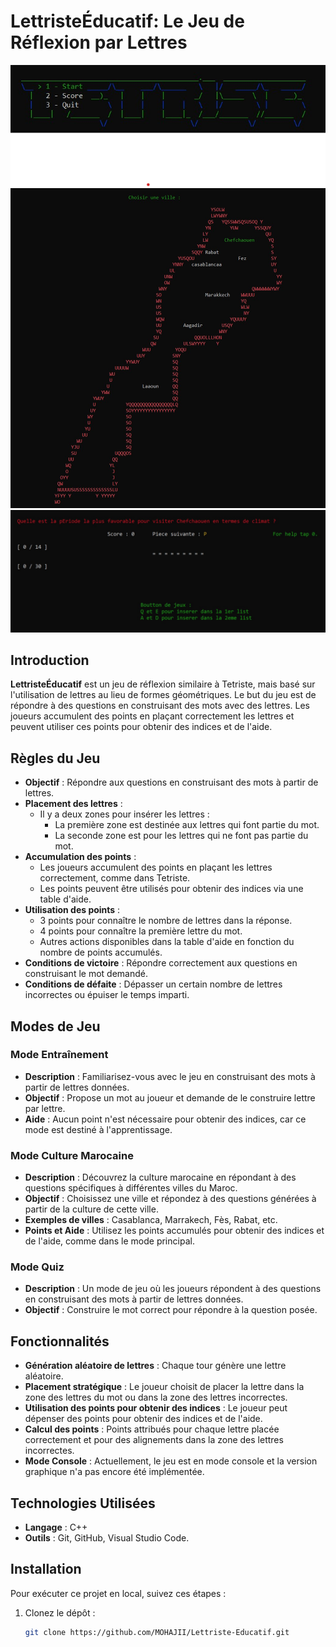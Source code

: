 # LettristeÉducatif: Le Jeu de Réflexion par Lettres

![menu](lettriste-menu.jpg)
![map](morocco-map.jpg)
![gameboard](lettrist-mode.jpg)


## Introduction
**LettristeÉducatif** est un jeu de réflexion similaire à Tetriste, mais basé sur l'utilisation de lettres au lieu de formes géométriques. Le but du jeu est de répondre à des questions en construisant des mots avec des lettres. Les joueurs accumulent des points en plaçant correctement les lettres et peuvent utiliser ces points pour obtenir des indices et de l'aide.

## Règles du Jeu
- **Objectif** : Répondre aux questions en construisant des mots à partir de lettres.
- **Placement des lettres** : 
  - Il y a deux zones pour insérer les lettres : 
    - La première zone est destinée aux lettres qui font partie du mot.
    - La seconde zone est pour les lettres qui ne font pas partie du mot.
- **Accumulation des points** : 
  - Les joueurs accumulent des points en plaçant les lettres correctement, comme dans Tetriste.
  - Les points peuvent être utilisés pour obtenir des indices via une table d'aide.
- **Utilisation des points** : 
  - 3 points pour connaître le nombre de lettres dans la réponse.
  - 4 points pour connaître la première lettre du mot.
  - Autres actions disponibles dans la table d'aide en fonction du nombre de points accumulés.
- **Conditions de victoire** : Répondre correctement aux questions en construisant le mot demandé.
- **Conditions de défaite** : Dépasser un certain nombre de lettres incorrectes ou épuiser le temps imparti.

## Modes de Jeu
### Mode Entraînement
- **Description** : Familiarisez-vous avec le jeu en construisant des mots à partir de lettres données.
- **Objectif** : Propose un mot au joueur et demande de le construire lettre par lettre.
- **Aide** : Aucun point n'est nécessaire pour obtenir des indices, car ce mode est destiné à l'apprentissage.

### Mode Culture Marocaine
- **Description** : Découvrez la culture marocaine en répondant à des questions spécifiques à différentes villes du Maroc.
- **Objectif** : Choisissez une ville et répondez à des questions générées à partir de la culture de cette ville.
- **Exemples de villes** : Casablanca, Marrakech, Fès, Rabat, etc.
- **Points et Aide** : Utilisez les points accumulés pour obtenir des indices et de l'aide, comme dans le mode principal.

### Mode Quiz
- **Description** : Un mode de jeu où les joueurs répondent à des questions en construisant des mots à partir de lettres données.
- **Objectif** : Construire le mot correct pour répondre à la question posée.

## Fonctionnalités
- **Génération aléatoire de lettres** : Chaque tour génère une lettre aléatoire.
- **Placement stratégique** : Le joueur choisit de placer la lettre dans la zone des lettres du mot ou dans la zone des lettres incorrectes.
- **Utilisation des points pour obtenir des indices** : Le joueur peut dépenser des points pour obtenir des indices et de l'aide.
- **Calcul des points** : Points attribués pour chaque lettre placée correctement et pour des alignements dans la zone des lettres incorrectes.
- **Mode Console** : Actuellement, le jeu est en mode console et la version graphique n'a pas encore été implémentée.

## Technologies Utilisées
- **Langage** : C++
- **Outils** : Git, GitHub, Visual Studio Code.

## Installation
Pour exécuter ce projet en local, suivez ces étapes :

1. Clonez le dépôt :
   ```bash
   git clone https://github.com/MOHAJII/Lettriste-Educatif.git
